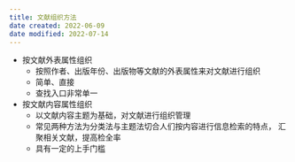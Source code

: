 ```yaml
---
title: 文献组织方法
date created: 2022-06-09
date modified: 2022-07-14
---
```

- 按文献外表属性组织
	- 按照作者、出版年份、出版物等文献的外表属性来对文献进行组织
	- 简单、直接
	- 查找入口非常单一
- 按文献内容属性组织
	- 以文献内容主题为基础，对文献进行组织管理
	- 常见两种方法为分类法与主题法切合人们按内容进行信息检索的特点， 汇聚相关文献，提高检全率
	- 具有一定的上手门槛
